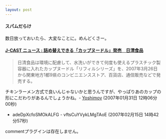 ```yaml
---
layout: post
---
```

<h4>スパムだらけ</h4>
<p>数日放っておいたら、大変なことに。めんどくさー。</p>
<h4><a href="http://www.j-cast.com/2007/01/30005203.html">J-CAST ニュース : 詰め替えできる「カップヌードル」発売　日清食品</a></h4>
<blockquote><p>日清食品は環境に配慮して、水洗いができて何度も使えるプラスチック製容器に入れたカップヌードル「リフィルシリーズ」を、2007年3月26日から関東地方1都9県のコンビニエンスストア、百貨店、通信販売などで発売する。</p>
</blockquote>
<p>チキンラーメン方式で良いんじゃないかと思うんですが、やっぱりあのカップの形にこだわりがあるんでしょうかね。- <a href="/?page=Yoshimov" class="wikipage">Yoshimov</a> (2007年01月31日 12時06分00秒)</p>
<ul>
<li>adeDpXcfoSMOkALFG - vftsCuYVykLMgTAoE (2007年02月15日 14時42分57秒)</li>
</ul>
<p><span class="error">commentプラグインは存在しません。</span> </p>
